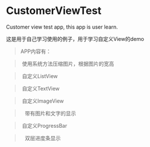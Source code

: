 # CustomerViewTest
Customer view test app, this app is user learn.

这是用于自己学习使用的例子，用于学习自定义View的demo

> APP内容有：

>  使用系统方法压缩图片，根据图片的宽高
  
>  自定义ListView

>  自定义TextView

>  自定义ImageView

>    带有图片和文字的显示

>  自定义ProgressBar

>    双层进度条显示
